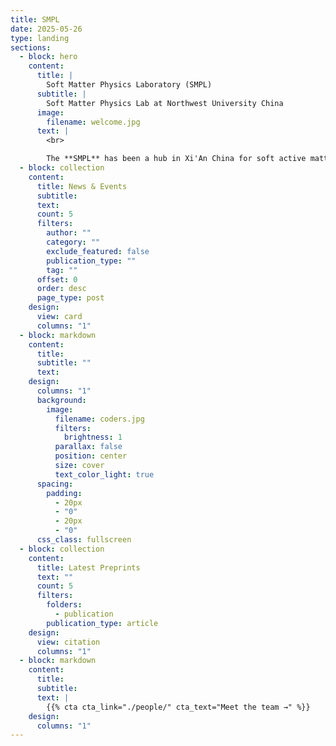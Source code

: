 ```yaml
---
title: SMPL
date: 2025-05-26
type: landing
sections:
  - block: hero
    content:
      title: |
        Soft Matter Physics Laboratory (SMPL)
      subtitle: |
        Soft Matter Physics Lab at Northwest University China
      image:
        filename: welcome.jpg
      text: |
        <br>

        The **SMPL** has been a hub in Xi'An China for soft active matter research since 2010. By exploring bacteria—nature’s tiny machines—we aim to uncover the fascinating physics that drives life in complex fluids at low Reynolds number.
  - block: collection
    content:
      title: News & Events
      subtitle: 
      text: 
      count: 5
      filters:
        author: ""
        category: ""
        exclude_featured: false
        publication_type: ""
        tag: ""
      offset: 0
      order: desc
      page_type: post
    design:
      view: card
      columns: "1"
  - block: markdown
    content:
      title: 
      subtitle: ""
      text: 
    design:
      columns: "1"
      background:
        image:
          filename: coders.jpg
          filters:
            brightness: 1
          parallax: false
          position: center
          size: cover
          text_color_light: true
      spacing:
        padding:
          - 20px
          - "0"
          - 20px
          - "0"
      css_class: fullscreen
  - block: collection
    content:
      title: Latest Preprints
      text: ""
      count: 5
      filters:
        folders:
          - publication
        publication_type: article
    design:
      view: citation
      columns: "1"
  - block: markdown
    content:
      title: 
      subtitle: 
      text: |
        {{% cta cta_link="./people/" cta_text="Meet the team →" %}}
    design:
      columns: "1"
---
```

